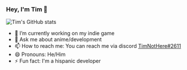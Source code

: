 ### Hey, I'm Tim 👋

![Tim's GitHub stats](https://github-readme-stats.vercel.app/api?username=TimNotHere&show_icons=true&theme=tokyonight)


- 🔭 I’m currently working on my indie game
- 💬 Ask me about anime/development
- 📫 How to reach me: You can reach me via discord [TimNotHere#2611](https://discordapp.com/users/813551216906600490)
- 😄 Pronouns: He/Him
- ⚡ Fun fact: I'm a hispanic developer
